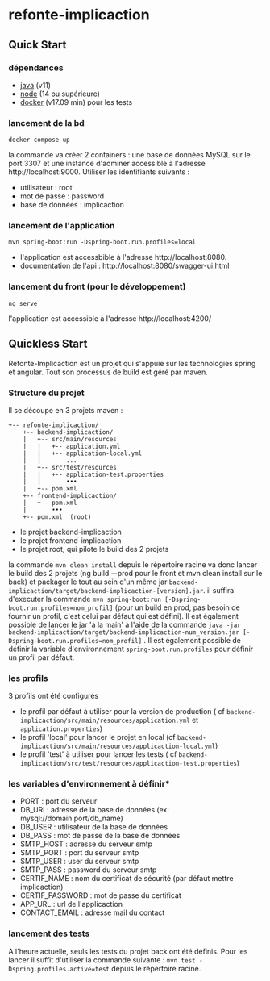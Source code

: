 # refonte-implicaction

## Quick Start

### dépendances

* [java](https://java.com/fr/download/help/download_options.html) (v11)
* [node](https://nodejs.org/en/) (14 ou supérieure)
* [docker](https://docs.docker.com/engine/install/) (v17.09 min) pour les tests

### lancement de la bd

```shell
docker-compose up
```

la commande va créer 2 containers : une base de données MySQL sur le port 3307 et une instance d'adminer accessible à
l'adresse http://localhost:9000. Utiliser les identifiants suivants :

* utilisateur : root
* mot de passe : password
* base de données : implicaction

### lancement de l'application

```shell
mvn spring-boot:run -Dspring-boot.run.profiles=local
```

* l'application est accessbible à l'adresse http://localhost:8080.
* documentation de l'api : http://localhost:8080/swagger-ui.html

### lancement du front (pour le développement)

```shell
ng serve
```

l'application est accessible à l'adresse http://localhost:4200/

## Quickless Start

Refonte-Implicaction est un projet qui s'appuie sur les technologies spring et angular. Tout son processus de build est
géré par maven.

### Structure du projet

Il se découpe en 3 projets maven :

```
+-- refonte-implicaction/
    +-- backend-implicaction/
    |   +-- src/main/resources
    |   |   +-- application.yml
    |   |   +-- application-local.yml
    |   |       ...
    |   +-- src/test/resources
    |   |   +-- application-test.properties
    |   |       •••
    |   +-- pom.xml 
    +-- frontend-implicaction/
    |   +-- pom.xml
    |       •••
    +-- pom.xml  (root)
```

* le projet backend-implicaction
* le projet frontend-implicaction
* le projet root, qui pilote le build des 2 projets

la commande `mvn clean install` depuis le répertoire racine va donc lancer le build des 2 projets
(ng build --prod pour le front et mvn clean install sur le back) et packager le tout au sein d'un même
jar `backend-implicaction/target/backend-implicaction-[version].jar`. il suffira d'executer la
commande `mvn spring-boot:run [-Dspring-boot.run.profiles=nom_profil]` (pour un build en prod, pas besoin de fournir un
profil, c'est celui par défaut qui est défini). Il est également possible de lancer le jar 'à la main' à l'aide de la
commande `java -jar backend-implicaction/target/backend-implicaction-num_version.jar [-Dspring-boot.run.profiles=nom_profil]`
. Il est également possible de définir la variable d'environnement `spring-boot.run.profiles` pour définir un profil par
défaut.

### les profils

3 profils ont été configurés

* le profil par défaut à utiliser pour la version de production (
  cf `backend-implicaction/src/main/resources/application.yml` et `application.properties`)
* le profil 'local' pour lancer le projet en local (cf `backend-implicaction/src/main/resources/applicaction-local.yml`)
* le profil 'test' à utiliser pour lancer les tests (
  cf `backend-implicaction/src/test/resources/applicaction-test.properties`)

### les variables d'environnement à définir*

* PORT : port du serveur
* DB_URI : adresse de la base de données (ex: mysql://domain:port/db_name)
* DB_USER : utilisateur de la base de données
* DB_PASS : mot de passe de la base de données
* SMTP_HOST : adresse du serveur smtp
* SMTP_PORT : port du serveur smtp
* SMTP_USER : user du serveur smtp
* SMTP_PASS : password du serveur smtp
* CERTIF_NAME : nom du certificat de sécurité (par défaut mettre implicaction)
* CERTIF_PASSWORD : mot de passe du certificat
* APP_URL : url de l'applicaction
* CONTACT_EMAIL : adresse mail du contact

### lancement des tests

A l'heure actuelle, seuls les tests du projet back ont été définis. Pour les lancer il suffit d'utiliser la commande
suivante :
`mvn test -Dspring.profiles.active=test` depuis le répertoire racine.
